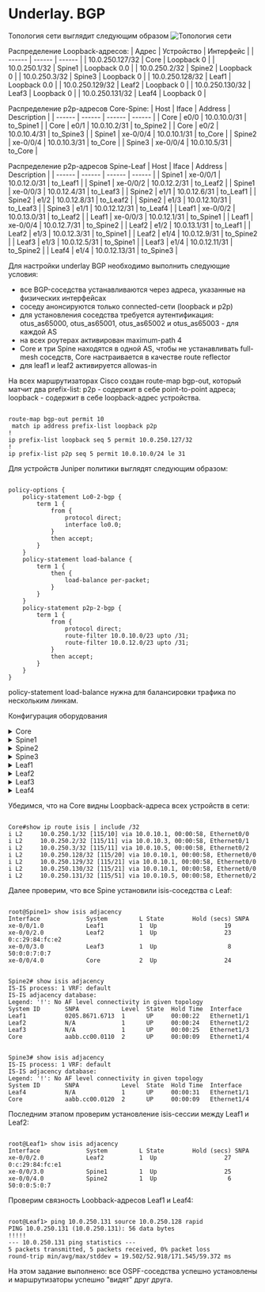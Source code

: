 # Underlay. BGP

Топология сети выглядит следующим образом
![Топология сети](https://github.com/bonishvarik/otus-net-arch/raw/main/HW4_topo.png)


Распределение Loopback-адресов:
| Адрес | Устройство | Интерфейс |
| ------ | ------ | ------ |
| 10.0.250.127/32 | Core | Loopback 0 |
| 10.0.250.1/32 | Spine1 | Loopback 0.0 |
| 10.0.250.2/32 | Spine2 | Loopback 0 |
| 10.0.250.3/32 | Spine3 | Loopback 0 |
| 10.0.250.128/32 | Leaf1 | Loopback 0.0 |
| 10.0.250.129/32 | Leaf2 | Loopback 0 |
| 10.0.250.130/32 | Leaf3 | Loopback 0 |
| 10.0.250.131/32 | Leaf4 | Loopback 0 |


Распределение p2p-адресов Core-Spine:
| Host | Iface | Address | Description |
| ------ | ------ | ------ | ------ |
| Core | e0/0 | 10.0.10.0/31 | to_Spine1 |
| Core | e0/1 | 10.0.10.2/31 | to_Spine2 |
| Core | e0/2 | 10.0.10.4/31 | to_Spine3 |
| Spine1 | xe-0/0/4 | 10.0.10.1/31 | to_Core |
| Spine2 | xe-0/0/4 | 10.0.10.3/31 | to_Core |
| Spine3 | xe-0/0/4 | 10.0.10.5/31 | to_Core |


Распределение p2p-адресов Spine-Leaf
| Host | Iface | Address | Description |
| ------ | ------ | ------ | ------ |
| Spine1 | xe-0/0/1 | 10.0.12.0/31 | to_Leaf1 |
| Spine1 | xe-0/0/2 | 10.0.12.2/31 | to_Leaf2 |
| Spine1 | xe-0/0/3 | 10.0.12.4/31 | to_Leaf3 |
| Spine2 | e1/1 | 10.0.12.6/31 | to_Leaf1 |
| Spine2 | e1/2 | 10.0.12.8/31 | to_Leaf2 |
| Spine2 | e1/3 | 10.0.12.10/31 | to_Leaf3 |
| Spine3 | e1/1 | 10.0.12.12/31 | to_Leaf4 |
| Leaf1 | xe-0/0/2 | 10.0.13.0/31 | to_Leaf2 |
| Leaf1 | xe-0/0/3 | 10.0.12.1/31 | to_Spine1 |
| Leaf1 | xe-0/0/4 | 10.0.12.7/31 | to_Spine2 |
| Leaf2 | e1/2 | 10.0.13.1/31 | to_Leaf1 |
| Leaf2 | e1/3 | 10.0.12.3/31 | to_Spine1 |
| Leaf2 | e1/4 | 10.0.12.9/31 | to_Spine2 |
| Leaf3 | e1/3 | 10.0.12.5/31 | to_Spine1 |
| Leaf3 | e1/4 | 10.0.12.11/31 | to_Spine2 |
| Leaf4 | e1/4 | 10.0.12.13/31 | to_Spine3 |

Для настройки underlay BGP необходимо выполнить следующие условия: 
- все BGP-соседства устанавливаются через адреса, указанные на физических интерфейсах
- соседу анонсируются только connected-сети (loopback и p2p)
- для установления соседства требуется аутентификация: otus_as65000, otus_as65001, otus_as65002 и otus_as65003 - для каждой AS
- на всех роутерах активирован maximum-path 4
- Core и три Spine находятся в одной AS, чтобы не устанавливать full-mesh соседств, Core настраивается в качестве route reflector
- для leaf1 и leaf2 активируется allowas-in

На всех маршрутизаторах Cisco создан route-map bgp-out, который матчит два prefix-list: p2p - содержит в себе point-to-point адреса; loopback - содержит в себе loopback-адрес устройства. 
<pre><code>
route-map bgp-out permit 10
 match ip address prefix-list loopback p2p
!
ip prefix-list loopback seq 5 permit 10.0.250.127/32
!
ip prefix-list p2p seq 5 permit 10.0.10.0/24 le 31
</code></pre>

Для устройств Juniper политики выглядят следующим образом:
<pre><code>
policy-options {
    policy-statement Lo0-2-bgp {
        term 1 {
            from {
                protocol direct;
                interface lo0.0;
            }
            then accept;
        }
    }                                   
    policy-statement load-balance {
        term 1 {
            then {
                load-balance per-packet;
            }
        }
    }
    policy-statement p2p-2-bgp {
        term 1 {
            from {
                protocol direct;
                route-filter 10.0.10.0/23 upto /31;
                route-filter 10.0.12.0/23 upto /31;
            }
            then accept;
        }
    }
}
</code></pre>

policy-statement load-balance нужна для балансировки трафика по нескольким линкам. 


Конфигурация оборудования
<details>
  <summary>Core</summary>
<pre><code>
service password-encryption
router bgp 65000
 bgp router-id 10.0.250.127
 bgp log-neighbor-changes
 no bgp default ipv4-unicast
 neighbor Spine peer-group
 neighbor Spine remote-as 65000
 neighbor Spine password 7 011C12114834071C77191E5949
 neighbor 10.0.10.1 peer-group Spine
 neighbor 10.0.10.3 peer-group Spine
 neighbor 10.0.10.5 peer-group Spine
 !
 address-family ipv4
  redistribute connected route-map bgp-out
  neighbor Spine route-reflector-client
  neighbor 10.0.10.1 activate
  neighbor 10.0.10.3 activate
  neighbor 10.0.10.5 activate
  maximum-paths eibgp 4
 exit-address-family
!
ip forward-protocol nd
!
!
no ip http server
no ip http secure-server
!
!
ip prefix-list loopback seq 5 permit 10.0.250.127/32
!
ip prefix-list p2p seq 5 permit 10.0.10.0/24 le 31
!
route-map bgp-out permit 10
 match ip address prefix-list loopback p2p
</code></pre>
</details>

<details>
  <summary>Spine1</summary>
<pre><code>
routing-options {
    router-id 10.0.250.1;
    autonomous-system 65000 loops 3;
    forwarding-table {
        export load-balance;
    }
}
protocols {
    bgp {
        export [ Lo0-2-bgp p2p-2-bgp ]; 
        group Core {
            type internal;
            authentication-key "$9$JEDkPz3901h9Aw24ojituOIyl8X7NVwleYg"; ## SECRET-DATA
            peer-as 65000;
            neighbor 10.0.10.0;
        }
        group Leaf1-2 {
            type external;
            family inet {
                unicast;
            }
            authentication-key "$9$uAUk1hrM87w2a7-n9AtIRdbsgGD.P5TFnDj9A"; ## SECRET-DATA
            export [ Lo0-2-bgp p2p-2-bgp ];
            peer-as 65001;
            multipath;
            as-override;
            neighbor 10.0.12.1;
            neighbor 10.0.12.3;
        }
        group Leaf3 {
            type external;              
            family inet {
                unicast;
            }
            authentication-key "$9$3JRh9pBhSeL7Vevm5QzCAM8XNs2ZUjiqm2gTz"; ## SECRET-DATA
            peer-as 65002;
            neighbor 10.0.12.5;
        }
    }
}
</code></pre>
</details>

<details>
  <summary>Spine2</summary>
<pre><code>
feature bgp
ip prefix-list loopback seq 5 permit 10.0.250.2/32 
ip prefix-list p2p seq 5 permit 10.0.10.0/23 le 31 
ip prefix-list p2p seq 10 permit 10.0.12.0/23 le 31 
!
route-map bgp-out permit 10
  match ip address prefix-list loopback p2p 
!
router bgp 65000
  router-id 10.0.250.2
  address-family ipv4 unicast
    redistribute direct route-map bgp-out
    maximum-paths 4
  template peer Leaf1-2
    remote-as 65001
    password 3 18a738b2cd29822ea46d57bcca54cb43
    address-family ipv4 unicast
      allowas-in 3
      disable-peer-as-check
  template peer Leaf3
    remote-as 65002
    password 3 18a738b2cd29822e19fb22a8e7065c21
    address-family ipv4 unicast
  neighbor 10.0.10.2
    remote-as 65000
    password 3 18a738b2cd29822e2cf894444529c6c2
    address-family ipv4 unicast
  neighbor 10.0.12.7
    inherit peer Leaf1-2
  neighbor 10.0.12.9
    inherit peer Leaf1-2
  neighbor 10.0.12.11
    inherit peer Leaf3
</code></pre>
</details>

<details>
  <summary>Spine3</summary>
<pre><code>
feature bgp 
ip prefix-list loopback seq 5 permit 10.0.250.3/32 
ip prefix-list p2p seq 5 permit 10.0.10.0/23 le 31 
ip prefix-list p2p seq 10 permit 10.0.12.0/23 le 31 
route-map bgp-out permit 10
  match ip address prefix-list loopback p2p 
!
router bgp 65000
  router-id 10.0.250.3
  address-family ipv4 unicast
    redistribute direct route-map bgp-out
    maximum-paths 4
  template peer Core
    remote-as 65000
    password 3 18a738b2cd29822e2cf894444529c6c2
    address-family ipv4 unicast
  template peer Leaf4
    remote-as 65003
    password 3 18a738b2cd29822e98424f23475ac6ba
    address-family ipv4 unicast
  neighbor 10.0.10.4
    inherit peer Core
  neighbor 10.0.12.13
    inherit peer Leaf4
</code></pre>
</details>

<details>
  <summary>Leaf1</summary>
<pre><code>
routing-options {
    router-id 10.0.250.128;
    autonomous-system 65001 loops 3;
    forwarding-table {
        export load-balance;
    }
}
policy-options {
    policy-statement Lo0-2-bgp {
        term 1 {
            from {
                protocol direct;        
                interface lo0.0;
            }
            then accept;
        }
    }
    policy-statement load-balance {
        term 1 {
            then {
                load-balance per-packet;
            }
        }
    }
    policy-statement p2p-2-bgp {
        term 1 {
            from {
                protocol direct;
                route-filter 10.0.12.0/23 upto /31;
            }
            then accept;
        }
    }
}
protocols {
    bgp {
        export [ Lo0-2-bgp p2p-2-bgp ];
        group Spine {
            type external;
            family inet {
                unicast;
            }
            authentication-key "$9$T39p1RSv87SrH.Pfn6lKMLdb4aZGjHbw.P"; ## SECRET-DATA
            peer-as 65000;              
            multipath;
            neighbor 10.0.12.0;
            neighbor 10.0.12.6;
        }
        group Leaf2 {
            type internal;
            family inet {
                unicast;
            }
            authentication-key "$9$jzqfz/CuRcluO4JGU.mBIESvWNdbw24W8JG"; ## SECRET-DATA
            neighbor 10.0.13.1;
        }
    }
}
</code></pre>
</details>

<details>
  <summary>Leaf2</summary>
<pre><code>
feature bgp 
ip prefix-list loopback seq 5 permit 10.0.250.129/32 
ip prefix-list p2p seq 5 permit 10.0.12.0/23 le 31 
route-map bgp-out permit 10
  match ip address prefix-list loopback p2p 
!
router bgp 65001
  router-id 10.0.250.129
  address-family ipv4 unicast
    redistribute direct route-map bgp-out
    maximum-paths 4
  template peer Leaf1
    remote-as 65001
    password 3 18a738b2cd29822ea46d57bcca54cb43
    address-family ipv4 unicast
  template peer Spine
    remote-as 65000
    password 3 18a738b2cd29822ea46d57bcca54cb43
    address-family ipv4 unicast
      allowas-in 3
  neighbor 10.0.12.2
    inherit peer Spine
  neighbor 10.0.12.8
    inherit peer Spine
  neighbor 10.0.13.0
    inherit peer Leaf1
</code></pre>
</details>

<details>
  <summary>Leaf3</summary>
<pre><code>
feature bgp 
ip prefix-list loobpack seq 5 permit 10.0.250.130/32 
ip prefix-list p2p seq 5 permit 10.0.12.0/23 le 31 
route-map bgp-out permit 10
  match ip address prefix-list loobpack p2p 
!
router bgp 65002
  router-id 10.0.250.130
  address-family ipv4 unicast
    redistribute direct route-map bgp-out
    maximum-paths 2
  template peer Spine
    remote-as 65000
    password 3 18a738b2cd29822e19fb22a8e7065c21
    address-family ipv4 unicast
  neighbor 10.0.12.4
    inherit peer Spine
  neighbor 10.0.12.10
    inherit peer Spine
</code></pre>
</details>

<details>
  <summary>Leaf4</summary>
<pre><code>
feature bgp 
ip prefix-list loopback seq 5 permit 10.0.250.131/32 
ip prefix-list p2p seq 5 permit 10.0.12.0/23 le 31 
route-map bgp-out permit 10
  match ip address prefix-list loopback p2p 
!
router bgp 65003
  router-id 10.0.250.131
  address-family ipv4 unicast
    redistribute direct route-map bgp-out
  template peer Spine
    remote-as 65000
    password 3 18a738b2cd29822e98424f23475ac6ba
    address-family ipv4 unicast
  neighbor 10.0.12.12
    inherit peer Spine
</code></pre>
</details>

Убедимся, что на Core видны Loopback-адреса всех устройств в сети:

<pre><code>
Core#show ip route isis | include /32
i L2     10.0.250.1/32 [115/10] via 10.0.10.1, 00:00:58, Ethernet0/0
i L2     10.0.250.2/32 [115/11] via 10.0.10.3, 00:00:58, Ethernet0/1
i L2     10.0.250.3/32 [115/11] via 10.0.10.5, 00:00:58, Ethernet0/2
i L2     10.0.250.128/32 [115/20] via 10.0.10.1, 00:00:58, Ethernet0/0
i L2     10.0.250.129/32 [115/21] via 10.0.10.1, 00:00:58, Ethernet0/0
i L2     10.0.250.130/32 [115/21] via 10.0.10.1, 00:00:58, Ethernet0/0
i L2     10.0.250.131/32 [115/51] via 10.0.10.5, 00:00:58, Ethernet0/2
</code></pre>
</details>
Далее проверим, что все Spine установили isis-соседства с Leaf:
<pre><code>
root@Spine1> show isis adjacency 
Interface             System         L State        Hold (secs) SNPA
xe-0/0/1.0            Leaf1          1  Up                   19
xe-0/0/2.0            Leaf2          1  Up                   23  0:c:29:84:fc:e2
xe-0/0/3.0            Leaf3          1  Up                    8  50:0:0:7:0:7
xe-0/0/4.0            Core           2  Up                   24
</code></pre>
</details>


<pre><code>
Spine2# show isis adjacency 
IS-IS process: 1 VRF: default
IS-IS adjacency database:
Legend: '!': No AF level connectivity in given topology
System ID       SNPA            Level  State  Hold Time  Interface
Leaf1           0205.8671.6713  1      UP     00:00:22   Ethernet1/1
Leaf2           N/A             1      UP     00:00:24   Ethernet1/2
Leaf3           N/A             1      UP     00:00:25   Ethernet1/3
Core            aabb.cc00.0110  2      UP     00:00:09   Ethernet1/4
</code></pre>



<pre><code>
Spine3# show isis adjacency 
IS-IS process: 1 VRF: default
IS-IS adjacency database:
Legend: '!': No AF level connectivity in given topology
System ID       SNPA            Level  State  Hold Time  Interface
Leaf4           N/A             1      UP     00:00:31   Ethernet1/1
Core            aabb.cc00.0120  2      UP     00:00:09   Ethernet1/4
</code></pre>

Последним этапом проверим установление isis-сессии между Leaf1 и Leaf2:

<pre><code>
root@Leaf1> show isis adjacency 
Interface             System         L State        Hold (secs) SNPA
xe-0/0/2.0            Leaf2          1  Up                   27  0:c:29:84:fc:e1
xe-0/0/3.0            Spine1         1  Up                   25
xe-0/0/4.0            Spine2         1  Up                    6  50:0:0:5:0:7
</code></pre>

Проверим связность Loobback-адресов Leaf1 и Leaf4:
<pre><code>
root@Leaf1> ping 10.0.250.131 source 10.0.250.128 rapid 
PING 10.0.250.131 (10.0.250.131): 56 data bytes
!!!!!
--- 10.0.250.131 ping statistics ---
5 packets transmitted, 5 packets received, 0% packet loss
round-trip min/avg/max/stddev = 19.502/52.918/171.545/59.372 ms
</code></pre>
На этом задание выполнено: все OSPF-соседства успешно установлены и маршрутизаторы успешно "видят" друг друга.
